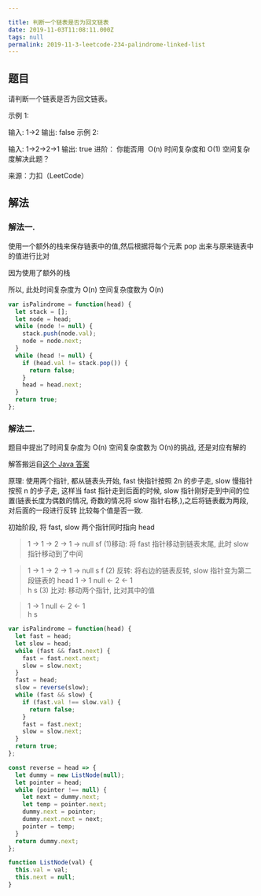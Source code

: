 ```yaml
---

title: 判断一个链表是否为回文链表
date: 2019-11-03T11:08:11.000Z
tags: null
permalink: 2019-11-3-leetcode-234-palindrome-linked-list
---
```


## 题目

请判断一个链表是否为回文链表。

示例 1:

输入: 1->2
输出: false
示例 2:

输入: 1->2->2->1
输出: true
进阶：
你能否用  O(n) 时间复杂度和 O(1) 空间复杂度解决此题？

来源：力扣（LeetCode）

## 解法

### 解法一.

使用一个额外的栈来保存链表中的值,然后根据将每个元素 pop 出来与原来链表中的值进行比对

因为使用了额外的栈

所以, 此处时间复杂度为 O(n) 空间复杂度数为 O(n)

```js
var isPalindrome = function(head) {
  let stack = [];
  let node = head;
  while (node != null) {
    stack.push(node.val);
    node = node.next;
  }
  while (head != null) {
    if (head.val != stack.pop()) {
      return false;
    }
    head = head.next;
  }
  return true;
};
```

### 解法二.

题目中提出了时间复杂度为 O(n) 空间复杂度数为 O(n)的挑战, 还是对应有解的

解答搬运自[这个 Java 答案](https://leetcode.com/problems/palindrome-linked-list/discuss/64501/Java-easy-to-understand)

原理: 使用两个指针, 都从链表头开始, fast 快指针按照 2n 的步子走, slow 慢指针按照 n 的步子走, 这样当 fast 指针走到后面的时候,
slow 指针刚好走到中间的位置(链表长度为偶数的情况, 奇数的情况将 slow 指针右移,),之后将链表截为两段, 对后面的一段进行反转
比较每个值是否一致.

初始阶段, 将 fast, slow 两个指针同时指向 head

> 1 -> 1 -> 2 -> 1 -> null
> sf
> (1)移动: 将 fast 指针移动到链表末尾, 此时 slow 指针移动到了中间

> 1 -> 1 -> 2 -> 1 -> null
> s f
> (2) 反转: 将右边的链表反转, slow 指针变为第二段链表的 head
> 1 -> 1 null <- 2 <- 1  
> h s
> (3) 比对: 移动两个指针, 比对其中的值

> 1 -> 1 null <- 2 <- 1  
>  h s

```js
var isPalindrome = function(head) {
  let fast = head;
  let slow = head;
  while (fast && fast.next) {
    fast = fast.next.next;
    slow = slow.next;
  }
  fast = head;
  slow = reverse(slow);
  while (fast && slow) {
    if (fast.val !== slow.val) {
      return false;
    }
    fast = fast.next;
    slow = slow.next;
  }
  return true;
};

const reverse = head => {
  let dummy = new ListNode(null);
  let pointer = head;
  while (pointer !== null) {
    let next = dummy.next;
    let temp = pointer.next;
    dummy.next = pointer;
    dummy.next.next = next;
    pointer = temp;
  }
  return dummy.next;
};

function ListNode(val) {
  this.val = val;
  this.next = null;
}
```
